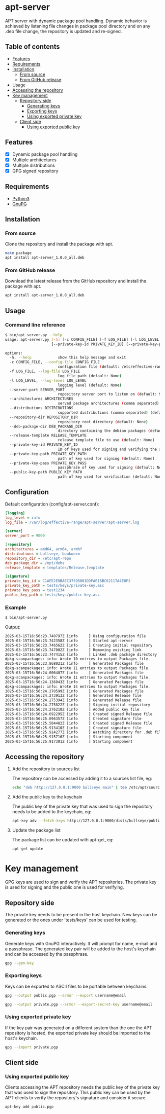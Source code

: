 # apt-server

APT server with dynamic package pool handling. Dynamic behavior is achieved by listening file changes in package pool
directory and on any .deb file change, the repository is updated and re-signed.

## Table of contents

- [Features](#features)
- [Requirements](#requirements)
- [Installation](#installation)
    - [From source](#from-source)
    - [From GitHub release](#from-github-release)
- [Usage](#usage)
- [Accessing the repository](#accessing-the-repository)
- [Key management](#key-management)
    - [Repository side](#repository-side)
        - [Generating keys](#generating-keys)
        - [Exporting keys](#exporting-keys)
        - [Using exported private key](#using-exported-private-key)
    - [Client side](#client-side)
        - [Using exported public key](#using-exported-public-key)

## Features

- [x] Dynamic package pool handling
- [x] Multiple architectures
- [x] Multiple distributions
- [x] GPG signed repository

## Requirements

- [Python3](https://www.python.org/downloads/)
- [GnuPG](https://gnupg.org/download/)

## Installation

### From source

Clone the repository and install the package with apt.

```bash
make package
apt install apt-server_1.0.0_all.deb
```

### From GitHub release

Download the latest release from the GitHub repository and install the package with apt.

```bash
apt install apt-server_1.0.0_all.deb
``` 

## Usage

### Command line reference

```bash
$ bin/apt-server.py --help
usage: apt-server.py [-h] [-c CONFIG_FILE] [-f LOG_FILE] [-l LOG_LEVEL] [--server-port SERVER_PORT] [--architectures ARCHITECTURES] [--distributions DISTRIBUTIONS] [--repository-dir REPOSITORY_DIR] [--deb-package-dir DEB_PACKAGE_DIR] [--release-template RELEASE_TEMPLATE]
                     [--private-key-id PRIVATE_KEY_ID] [--private-key-path PRIVATE_KEY_PATH] [--private-key-pass PRIVATE_KEY_PASS] [--public-key-path PUBLIC_KEY_PATH]

options:
  -h, --help            show this help message and exit
  -c CONFIG_FILE, --config-file CONFIG_FILE
                        configuration file (default: /etc/effective-range/apt-server/apt-server.conf)
  -f LOG_FILE, --log-file LOG_FILE
                        log file path (default: None)
  -l LOG_LEVEL, --log-level LOG_LEVEL
                        logging level (default: None)
  --server-port SERVER_PORT
                        repository server port to listen on (default: 9000)
  --architectures ARCHITECTURES
                        served package architectures (comma separated) (default: None)
  --distributions DISTRIBUTIONS
                        supported distributions (comma separated) (default: None)
  --repository-dir REPOSITORY_DIR
                        repository root directory (default: None)
  --deb-package-dir DEB_PACKAGE_DIR
                        directory containing the debian packages (default: None)
  --release-template RELEASE_TEMPLATE
                        release template file to use (default: None)
  --private-key-id PRIVATE_KEY_ID
                        ID of keys used for signing and verifying the signature (default: None)
  --private-key-path PRIVATE_KEY_PATH
                        path of key used for signing (default: None)
  --private-key-pass PRIVATE_KEY_PASS
                        passphrase of key used for signing (default: None)
  --public-key-path PUBLIC_KEY_PATH
                        path of key used for verification (default: None)
``` 

## Configuration

Default configuration (config/apt-server.conf):

```ini
[logging]
log_level = info
log_file = /var/log/effective-range/apt-server/apt-server.log

[server]
server_port = 9000

[repository]
architectures = amd64, arm64, armhf
distributions = bullseye, bookworm
repository_dir = /etc/apt-repo
deb_package_dir = /opt/debs
release_template = templates/Release.template

[signature]
private_key_id = C1AEE2EDBAEC37595801DDFAE15BC62117A4E0F3
private_key_path = tests/keys/private-key.asc
private_key_pass = test1234
public_key_path = tests/keys/public-key.asc
```

### Example

```bash
$ bin/apt-server.py
```

Output:

```bash
2025-03-15T16:56:23.740797Z [info     ] Using configuration file       [ConfigLoader] app_version=1.1.5 application=apt-server config_file=/etc/effective-range/apt-server/apt-server.conf hostname=Legion7iPro
2025-03-15T16:56:23.742358Z [info     ] Started apt-server             [AptServerApp] app_version=1.1.5 application=apt-server arguments={'log_level': 'info', 'log_file': '/var/log/effective-range/apt-server/apt-server.log', 'server_port': 9000, 'architectures': 'amd64, arm64, armhf', 'distributions': 'bullseye, bookworm', 'repository_dir': '/etc/apt-repo', 'deb_package_dir': '/tmp/packages', 'release_template': 'templates/Release.template', 'private_key_id': 'C1AEE2EDBAEC37595801DDFAE15BC62117A4E0F3', 'private_key_path': 'tests/keys/private-key.asc', 'private_key_pass': 'test1234', 'public_key_path': 'tests/keys/public-key.asc', 'config_file': '/etc/effective-range/apt-server/apt-server.conf'} hostname=Legion7iPro
2025-03-15T16:56:23.746562Z [info     ] Creating initial repository    [AptServer] app_version=1.1.5 application=apt-server hostname=Legion7iPro
2025-03-15T16:56:23.747002Z [info     ] Removing existing link         [AptRepository] app_version=1.1.5 application=apt-server hostname=Legion7iPro target=/etc/apt-repo/pool/main
2025-03-15T16:56:23.747415Z [info     ] Linked .deb package directory  [AptRepository] app_version=1.1.5 application=apt-server hostname=Legion7iPro source=/tmp/packages target=/etc/apt-repo/pool/main
dpkg-scanpackages: info: Wrote 10 entries to output Packages file.
2025-03-15T16:56:23.868021Z [info     ] Generated Packages file        [AptRepository] app_version=1.1.5 application=apt-server architecture=all distribution=bullseye file=/etc/apt-repo/dists/bullseye/main/binary-all/Packages hostname=Legion7iPro
dpkg-scanpackages: info: Wrote 11 entries to output Packages file.
2025-03-15T16:56:24.006407Z [info     ] Generated Packages file        [AptRepository] app_version=1.1.5 application=apt-server architecture=amd64 distribution=bullseye file=/etc/apt-repo/dists/bullseye/main/binary-amd64/Packages hostname=Legion7iPro
dpkg-scanpackages: info: Wrote 11 entries to output Packages file.
2025-03-15T16:56:24.136043Z [info     ] Generated Packages file        [AptRepository] app_version=1.1.5 application=apt-server architecture=arm64 distribution=bullseye file=/etc/apt-repo/dists/bullseye/main/binary-arm64/Packages hostname=Legion7iPro
dpkg-scanpackages: info: Wrote 14 entries to output Packages file.
2025-03-15T16:56:24.270599Z [info     ] Generated Packages file        [AptRepository] app_version=1.1.5 application=apt-server architecture=armhf distribution=bullseye file=/etc/apt-repo/dists/bullseye/main/binary-armhf/Packages hostname=Legion7iPro
2025-03-15T16:56:24.273913Z [info     ] Generated Release file         [AptRepository] app_version=1.1.5 application=apt-server distribution=bullseye file=/etc/apt-repo/dists/bullseye/Release hostname=Legion7iPro
2025-03-15T16:56:24.275394Z [info     ] Generated Release file         [AptRepository] app_version=1.1.5 application=apt-server distribution=bookworm file=/etc/apt-repo/dists/bookworm/Release hostname=Legion7iPro
2025-03-15T16:56:24.275822Z [info     ] Signing initial repository     [AptServer] app_version=1.1.5 application=apt-server hostname=Legion7iPro
2025-03-15T16:56:24.276210Z [info     ] Added public key file          [AptSigner] app_version=1.1.5 application=apt-server file=/etc/apt-repo/dists/bullseye/public.key hostname=Legion7iPro
2025-03-15T16:56:24.692295Z [info     ] Created signed Release file    [AptSigner] app_version=1.1.5 application=apt-server file=/etc/apt-repo/dists/bullseye/InRelease hostname=Legion7iPro
2025-03-15T16:56:25.096357Z [info     ] Created signature file         [AptSigner] app_version=1.1.5 application=apt-server file=/etc/apt-repo/dists/bullseye/Release.gpg hostname=Legion7iPro
2025-03-15T16:56:25.504482Z [info     ] Created signed Release file    [AptSigner] app_version=1.1.5 application=apt-server file=/etc/apt-repo/dists/bookworm/InRelease hostname=Legion7iPro
2025-03-15T16:56:25.913410Z [info     ] Created signature file         [AptSigner] app_version=1.1.5 application=apt-server file=/etc/apt-repo/dists/bookworm/Release.gpg hostname=Legion7iPro
2025-03-15T16:56:25.914277Z [info     ] Watching directory for .deb file changes [AptServer] app_version=1.1.5 application=apt-server directory=/tmp/packages hostname=Legion7iPro
2025-03-15T16:56:25.915716Z [info     ] Starting component             [AptServer] app_version=1.1.5 application=apt-server component=file-observer hostname=Legion7iPro
2025-03-15T16:56:25.917301Z [info     ] Starting component             [AptServer] app_version=1.1.5 application=apt-server component=web-server hostname=Legion7iPro
```

## Accessing the repository

1. Add the repository to sources list

   The repository can be accessed by adding it to a sources list file, eg:

    ```bash
    echo "deb http://127.0.0.1:9000 bullseye main" | tee /etc/apt/sources.list.d/effective-range.list
    ```

2. Add the public key to the keychain

   The public key of the private key that was used to sign the repository needs to be added to the keychain, eg:

    ```bash
    apt-key adv --fetch-keys http://127.0.0.1:9000/dists/bullseye/public.key
    ```

3. Update the package list

   The package list can be updated with apt-get, eg:

    ```bash
    apt-get update
    ```

# Key management

GPG keys are used to sign and verify the APT repositories.
The private key is used for signing and the public one is used for verifying.

## Repository side

The private key needs to be present in the host keychain. New keys can be generated or the ones under 'tests/keys' can
be used for testing.

### Generating keys

Generate keys with GnuPG interactively. It will prompt for name, e-mail and a passphrase. The generated key pair
will be added to the host's keychain and can be accessed by the passphrase.

```bash
gpg --gen-key
```

### Exporting keys

Keys can be exported to ASCII files to be portable between keychains.

```bash
gpg --output public.pgp --armor --export username@email
```

```bash
gpg --output private.pgp --armor --export-secret-key username@email
```

### Using exported private key

If the key pair was generated on a different system than the one the APT repository is hosted, the exported private key
should be imported to the host's keychain.

```bash
gpg --import private.pgp
```

## Client side

### Using exported public key

Clients accessing the APT repository needs the public key of the private key that was used to sign the repository. This
public key can be used by the APT clients to verify the repository's signature and consider it secure.

```bash
apt-key add public.pgp
```
